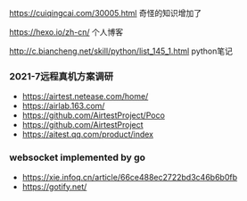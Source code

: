 https://cuiqingcai.com/30005.html 奇怪的知识增加了


https://hexo.io/zh-cn/   个人博客


http://c.biancheng.net/skill/python/list_145_1.html    python笔记


### 2021-7远程真机方案调研
- https://airtest.netease.com/home/
- https://airlab.163.com/
- https://github.com/AirtestProject/Poco
- https://github.com/AirtestProject
- https://aitest.qq.com/product/index


### websocket implemented by go
- https://xie.infoq.cn/article/66ce488ec2722bd3c46b6b0fb
- https://gotify.net/
